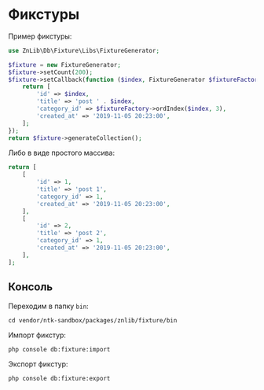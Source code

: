 # Фикстуры

Пример фикстуры:

```php
use ZnLib\Db\Fixture\Libs\FixtureGenerator;

$fixture = new FixtureGenerator;
$fixture->setCount(200);
$fixture->setCallback(function ($index, FixtureGenerator $fixtureFactory) {
    return [
        'id' => $index,
        'title' => 'post ' . $index,
        'category_id' => $fixtureFactory->ordIndex($index, 3),
        'created_at' => '2019-11-05 20:23:00',
    ];
});
return $fixture->generateCollection();
```

Либо в виде простого массива:

```php
return [
    [
        'id' => 1,
        'title' => 'post 1',
        'category_id' => 1,
        'created_at' => '2019-11-05 20:23:00',
    ],
    [
        'id' => 2,
        'title' => 'post 2',
        'category_id' => 1,
        'created_at' => '2019-11-05 20:23:00',
    ],
];
```

## Консоль

Переходим в папку `bin`:

    cd vendor/ntk-sandbox/packages/znlib/fixture/bin

Импорт фикстур:

    php console db:fixture:import

Экспорт фикстур:

    php console db:fixture:export
